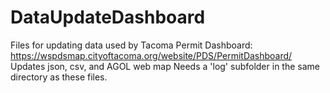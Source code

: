 # DataUpdateDashboard
Files for updating data used by Tacoma Permit Dashboard: https://wspdsmap.cityoftacoma.org/website/PDS/PermitDashboard/
Updates json, csv, and AGOL web map
Needs a 'log' subfolder in the same directory as these files.
